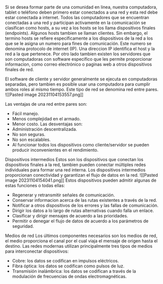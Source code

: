 Si se desea formar parte de una comunidad en linea, nuestra computadora, tablet o teléfono deben primero estar conectados a una red y esta red debe estar conectada a internet.
Todos las computadores que se encuentran conectadas a una red y participan activamente en la comunicación se clasifican como hosts, a su vez a los hosts se los llama dispositivos finales (endpoints). Algunos hosts tambien se llaman clientes.
Sin embargo, el termino hosts se refiere específicamente a los dispositivos de la red a los que se le asigna un numero para fines de comunicación. Este numero se denomina protocolo de internet (IP). 
Una direccion IP identifica el host y la red a la que pertenece.
Por otro lado tambien existen los servidores que son computadoras con software especifico que les permite proporcionar informacion, como correo electrónico o paginas web a otros dispositivos finales de red.

El software de cliente y servidor generalmente se ejecuta en computadoras separadas, pero tambien es posible usar una computadora para cumplir ambos roles al mismo tiempo. Este tipo de red se denomina red entre pares.
![[Pasted image 20231104153557.png]]

Las ventajas de una red entre pares son:
- Fácil manejo.
- Menos complejidad en el armado.
- Menor costo.
Las desventajas son:
- Administración descentralizada.
- No son seguras.
- No son escalables.
- Al funcionar todos los dispositivos como cliente/servidor se pueden producir inconvenientes en el rendimiento.

Dispositivos intermedios
Estos son los dispositivos que conectan los dispositivos finales a la red, tambien pueden conectar múltiples redes individuales para formar una red interna. Los dispositivos intermedios proporcionan conectividad y garantizan el flujo de datos en la red.
![[Pasted image 20231104154041.png]]
Estos dispositivos pueden admitir algunas de estas funciones o todas ellas:
- Regenerar y retransmitir señales de comunicación.
- Conservar informacion acerca de las rutas existentes a través de la red.
- Notificar a otros dispositivos de los errores y las fallas de comunicación.
- Dirigir los datos a lo largo de rutas alternativas cuando falla un enlace.
- Clasificar y dirigir mensajes de acuerdo a las prioridades.
- Permitir o denegar el flujo de datos de acuerdo a los parámetros de seguridad.

Medios de red
Los últimos componentes necesarios son los medios de red, el medio proporciona el canal por el cual viaja el mensaje de origen hasta el destino. Las redes modernas utilizan principalmente tres tipos de medios para interconectar dispositivos:
- Cobre: los datos se codifican en impulsos eléctricos.
- Fibra óptica: los datos se codifican como pulsos de luz.
- Transmisión inalámbrica: los datos se codifican a través de la modulación de frecuencias de ondas electromagnéticas.
